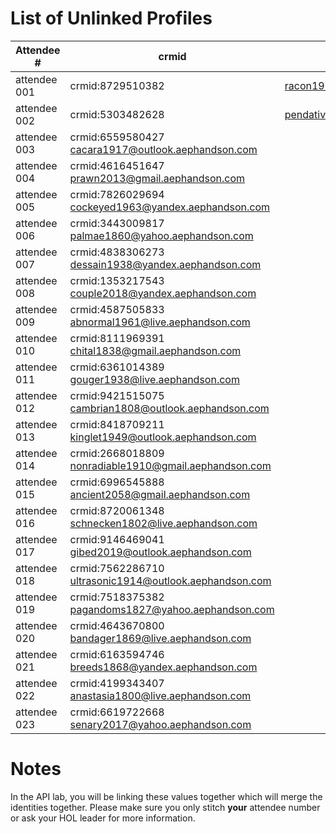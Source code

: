 # List of Unlinked Profiles

| Attendee #   | crmid            | email                          |
| ------------ | ---------------- | ------------------------------ |
| attendee 001 |crmid:8729510382	 |racon1990@gmail.aephandson.com
| attendee 002 |crmid:5303482628	 |pendative1968@yandex.aephandson.com
| attendee 003 |crmid:6559580427	cacara1917@outlook.aephandson.com
| attendee 004 |crmid:4616451647	prawn2013@gmail.aephandson.com
| attendee 005 |crmid:7826029694	cockeyed1963@yandex.aephandson.com
| attendee 006 |crmid:3443009817	palmae1860@yahoo.aephandson.com
| attendee 007 |crmid:4838306273	dessain1938@yandex.aephandson.com
| attendee 008 |crmid:1353217543	couple2018@yandex.aephandson.com
| attendee 009 |crmid:4587505833	abnormal1961@live.aephandson.com
| attendee 010 |crmid:8111969391	chital1838@gmail.aephandson.com
| attendee 011 |crmid:6361014389	gouger1938@live.aephandson.com
| attendee 012 |crmid:9421515075	cambrian1808@outlook.aephandson.com
| attendee 013 |crmid:8418709211	kinglet1949@outlook.aephandson.com
| attendee 014 |crmid:2668018809	nonradiable1910@gmail.aephandson.com
| attendee 015 |crmid:6996545888	ancient2058@gmail.aephandson.com
| attendee 016 |crmid:8720061348	schnecken1802@live.aephandson.com
| attendee 017 |crmid:9146469041	gibed2019@outlook.aephandson.com
| attendee 018 |crmid:7562286710	ultrasonic1914@outlook.aephandson.com
| attendee 019 |crmid:7518375382	pagandoms1827@yahoo.aephandson.com
| attendee 020 |crmid:4643670800	bandager1869@live.aephandson.com
| attendee 021 |crmid:6163594746	breeds1868@yandex.aephandson.com
| attendee 022 |crmid:4199343407	anastasia1800@live.aephandson.com
| attendee 023 |crmid:6619722668	senary2017@yahoo.aephandson.com        |

# Notes

In the API lab, you will be linking these values together which will merge the identities together.
Please make sure you only stitch **your** attendee number or ask your HOL leader for more information.
